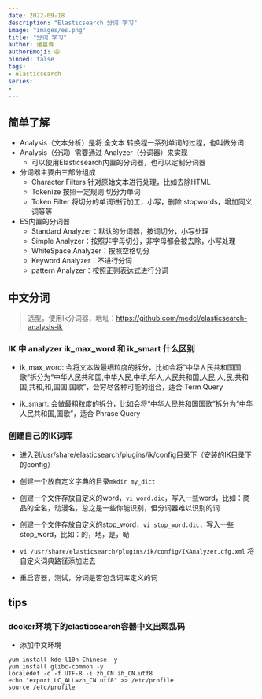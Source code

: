 ```yaml
---
date: 2022-09-18
description: "Elasticsearch 分词 学习"
image: "images/es.png"
title: "分词 学习"
author: 诸葛青
authorEmoji: 😃
pinned: false
tags:
- elasticsearch
series:
- 
---
```


## 简单了解
* Analysis（文本分析）是将 全文本 转换程一系列单词的过程，也叫做分词
* Analysis（分词）需要通过 Analyzer（分词器）来实现
    * 可以使用Elasticsearch内置的分词器，也可以定制分词器
* 分词器主要由三部分组成
    * Character Filters 针对原始文本进行处理，比如去除HTML
    * Tokenize 按照一定规则 切分为单词
    * Token Filter 将切分的单词进行加工，小写，删除 stopwords，增加同义词等等
* ES内置的分词器
    * Standard Analyzer：默认的分词器，按词切分，小写处理
    * Simple Analyzer：按照非字母切分，非字母都会被去除，小写处理
    * WhiteSpace Analyzer：按照空格切分
    * Keyword Analyzer：不进行分词
    * pattern Analyzer：按照正则表达式进行分词

## 中文分词
> 选型，使用Ik分词器，地址：https://github.com/medcl/elasticsearch-analysis-ik

### IK 中 analyzer ik_max_word 和 ik_smart 什么区别

* ik_max_word: 会将文本做最细粒度的拆分，比如会将“中华人民共和国国歌”拆分为“中华人民共和国,中华人民,中华,华人,人民共和国,人民,人,民,共和国,共和,和,国国,国歌”，会穷尽各种可能的组合，适合 Term Query

* ik_smart: 会做最粗粒度的拆分，比如会将“中华人民共和国国歌”拆分为“中华人民共和国,国歌”，适合 Phrase Query

### 创建自己的IK词库

* 进入到/usr/share/elasticsearch/plugins/ik/config目录下（安装的IK目录下的config）

* 创建一个放自定义字典的目录`mkdir my_dict`

* 创建一个文件存放自定义的word，`vi word.dic`，写入一些word，比如：商品的全名，动漫名，总之是一些你能识别，但分词器难以识别的词
* 创建一个文件存放自定义的stop_word，`vi stop_word.dic`，写入一些stop_word，比如：的，地，是，呦
* `vi /usr/share/elasticsearch/plugins/ik/config/IKAnalyzer.cfg.xml` 将自定义词典路径添加进去
* 重启容器，测试，分词是否包含词库定义的词



## tips

### docker环境下的elasticsearch容器中文出现乱码
* 添加中文环境
```shell
yum install kde-l10n-Chinese -y
yum install glibc-common -y
localedef -c -f UTF-8 -i zh_CN zh_CN.utf8
echo "export LC_ALL=zh_CN.utf8" >> /etc/profile
source /etc/profile
```